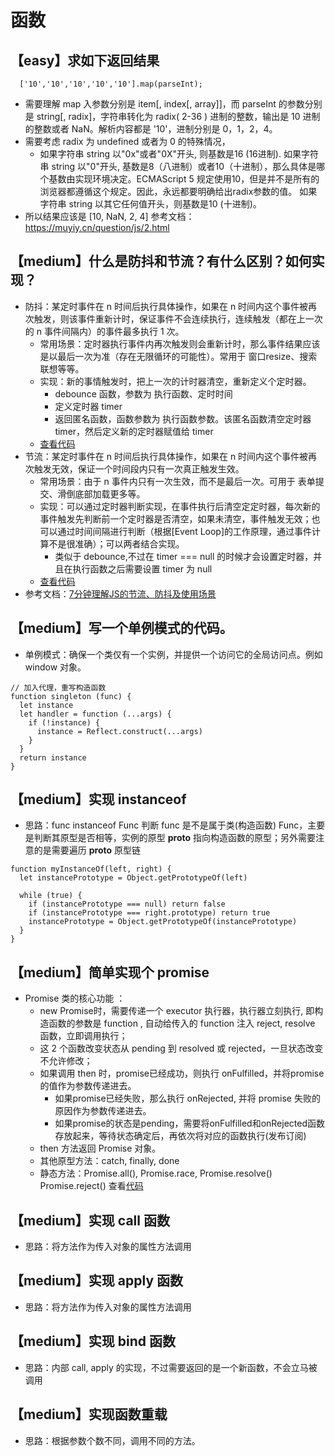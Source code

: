 # 函数

## 【easy】求如下返回结果
```
  ['10','10','10','10','10'].map(parseInt);
```
* 需要理解 map 入参数分别是 item[, index[, array]]，而 parseInt 的参数分别是 string[, radix]，字符串转化为 radix( 2-36 ) 进制的整数，输出是 10 进制的整数或者 NaN。解析内容都是 '10'，进制分别是 0，1，2，4。
* 需要考虑 radix 为 undefined 或者为 0 的特殊情况，
  * 如果字符串 string 以"0x"或者"0X"开头, 则基数是16 (16进制).
    如果字符串 string 以"0"开头, 基数是8（八进制）或者10（十进制），那么具体是哪个基数由实现环境决定。ECMAScript 5 规定使用10，但是并不是所有的浏览器都遵循这个规定。因此，永远都要明确给出radix参数的值。
    如果字符串 string 以其它任何值开头，则基数是10 (十进制)。
* 所以结果应该是 [10, NaN, 2, 4]
参考文档：https://muyiy.cn/question/js/2.html

## 【medium】什么是防抖和节流？有什么区别？如何实现？
* 防抖：某定时事件在 n 时间后执行具体操作，如果在 n 时间内这个事件被再次触发，则该事件重新计时，保证事件不会连续执行，连续触发（都在上一次的 n 事件间隔内）的事件最多执行 1 次。
  * 常用场景：定时器执行事件内再次触发则会重新计时，那么事件结果应该是以最后一次为准（存在无限循环的可能性）。常用于 窗口resize、搜索联想等等。
  * 实现：新的事情触发时，把上一次的计时器清空，重新定义个定时器。
    * debounce 函数，参数为 执行函数、定时时间
    * 定义定时器 timer
    * 返回匿名函数，函数参数为 执行函数参数。该匿名函数清空定时器 timer，然后定义新的定时器赋值给 timer
  * [查看代码](https://github.com/zhihuibaobao/frontend-zero/blob/master/code-javascript/answer/debounce)
* 节流：某定时事件在 n 时间后执行具体操作，如果在 n 时间内这个事件被再次触发无效，保证一个时间段内只有一次真正触发生效。
  * 常用场景：由于 n 事件内只有一次生效，而不是最后一次。可用于 表单提交、滑倒底部加载更多等。
  * 实现：可以通过定时器判断实现，在事件执行后清空定定时器，每次新的事件触发先判断前一个定时器是否清空，如果未清空，事件触发无效；也可以通过时间间隔进行判断（根据[Event Loop]的工作原理，通过事件计算不是很准确）；可以两者结合实现。
    * 类似于 debounce,不过在 timer === null 的时候才会设置定时器，并且在执行函数之后需要设置 timer 为 null
  * [查看代码](https://github.com/zhihuibaobao/frontend-zero/tree/master/code-javascript/answer/throttle)
* 参考文档：[7分钟理解JS的节流、防抖及使用场景](https://juejin.im/post/5b8de829f265da43623c4261)

## 【medium】写一个单例模式的代码。
* 单例模式：确保一个类仅有一个实例，并提供一个访问它的全局访问点。例如 window 对象。
```
// 加入代理，重写构造函数
function singleton (func) {
  let instance
  let handler = function (...args) {
    if (!instance) {
      instance = Reflect.construct(...args)
    }
  }
  return instance
}
```

## 【medium】实现 instanceof
* 思路：func instanceof Func 判断 func 是不是属于类(构造函数) Func，主要是判断其原型是否相等，实例的原型 __proto__ 指向构造函数的原型；另外需要注意的是需要遍历 __proto__ 原型链
```
function myInstanceOf(left, right) {
  let instancePrototype = Object.getPrototypeOf(left)

  while (true) {
    if (instancePrototype === null) return false
    if (instancePrototype === right.prototype) return true
    instancePrototype = Object.getPrototypeOf(instancePrototype)
  }
}
```

## 【medium】简单实现个 promise
* Promise 类的核心功能 ：
  * new Promise时，需要传递一个 executor 执行器，执行器立刻执行, 即构造函数的参数是 function , 自动给传入的 function 注入 reject, resolve 函数，立即调用执行；
  * 这 2 个函数改变状态从 pending 到 resolved 或 rejected，一旦状态改变不允许修改；
  * 如果调用 then 时，promise已经成功，则执行 onFulfilled，并将promise的值作为参数传递进去。
    * 如果promise已经失败，那么执行 onRejected, 并将 promise 失败的原因作为参数传递进去。
    * 如果promise的状态是pending，需要将onFulfilled和onRejected函数存放起来，等待状态确定后，再依次将对应的函数执行(发布订阅)
  * then 方法返回 Promise 对象。
  * 其他原型方法：catch, finally, done
  * 静态方法：Promise.all(), Promise.race, Promise.resolve() Promise.reject()
查看[代码](https://juejin.im/post/5e3e683ef265da570d734d92#heading-1)

## 【medium】实现 call 函数
* 思路：将方法作为传入对象的属性方法调用

## 【medium】实现 apply 函数
* 思路：将方法作为传入对象的属性方法调用

## 【medium】实现 bind 函数
* 思路：内部 call, apply 的实现，不过需要返回的是一个新函数，不会立马被调用

## 【medium】实现函数重载
* 思路：根据参数个数不同，调用不同的方法。

